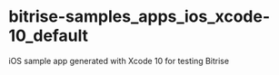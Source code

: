 # bitrise-samples_apps_ios_xcode-10_default
iOS sample app generated with Xcode 10 for testing Bitrise

